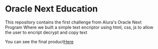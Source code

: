 <h1>Oracle Next Education</h1>
<p>This repository contains the first challenge from Alura's Oracle Next Program
Where we built a simple text encriptor using html, css, js to allow the user to encript decrypt and copy text</p>

<p>You can see the final product<a href='https://flowarer.github.io/EncryptorChallenge_OracleNext/'>Here</a></p>
